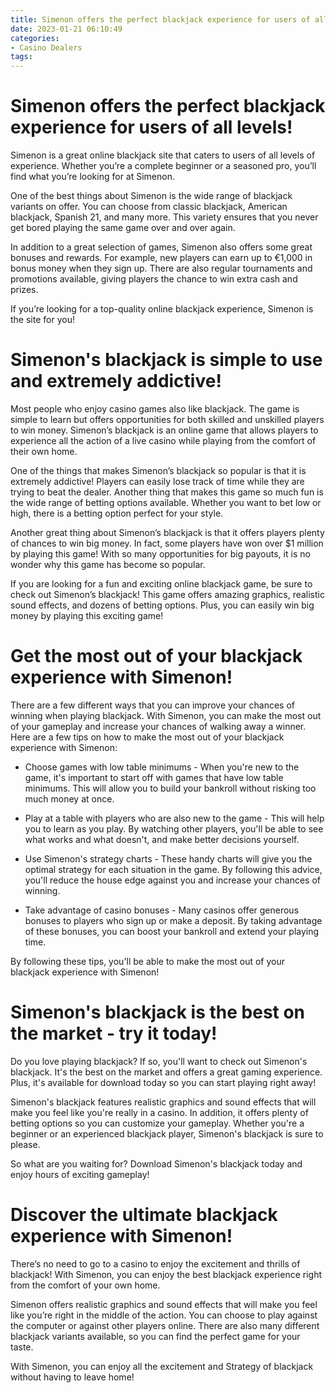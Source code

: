 ```yaml
---
title: Simenon offers the perfect blackjack experience for users of all levels!
date: 2023-01-21 06:10:49
categories:
- Casino Dealers
tags:
---
```



#  Simenon offers the perfect blackjack experience for users of all levels!

Simenon is a great online blackjack site that caters to users of all levels of experience. Whether you’re a complete beginner or a seasoned pro, you’ll find what you’re looking for at Simenon.

One of the best things about Simenon is the wide range of blackjack variants on offer. You can choose from classic blackjack, American blackjack, Spanish 21, and many more. This variety ensures that you never get bored playing the same game over and over again.

In addition to a great selection of games, Simenon also offers some great bonuses and rewards. For example, new players can earn up to €1,000 in bonus money when they sign up. There are also regular tournaments and promotions available, giving players the chance to win extra cash and prizes.

If you’re looking for a top-quality online blackjack experience, Simenon is the site for you!

#  Simenon's blackjack is simple to use and extremely addictive!

Most people who enjoy casino games also like blackjack. The game is simple to learn but offers opportunities for both skilled and unskilled players to win money. Simenon’s blackjack is an online game that allows players to experience all the action of a live casino while playing from the comfort of their own home.

One of the things that makes Simenon’s blackjack so popular is that it is extremely addictive! Players can easily lose track of time while they are trying to beat the dealer. Another thing that makes this game so much fun is the wide range of betting options available. Whether you want to bet low or high, there is a betting option perfect for your style.

Another great thing about Simenon’s blackjack is that it offers players plenty of chances to win big money. In fact, some players have won over $1 million by playing this game! With so many opportunities for big payouts, it is no wonder why this game has become so popular.

If you are looking for a fun and exciting online blackjack game, be sure to check out Simenon’s blackjack! This game offers amazing graphics, realistic sound effects, and dozens of betting options. Plus, you can easily win big money by playing this exciting game!

#  Get the most out of your blackjack experience with Simenon!

There are a few different ways that you can improve your chances of winning when playing blackjack. With Simenon, you can make the most out of your gameplay and increase your chances of walking away a winner. Here are a few tips on how to make the most out of your blackjack experience with Simenon:

- Choose games with low table minimums - When you're new to the game, it's important to start off with games that have low table minimums. This will allow you to build your bankroll without risking too much money at once.

- Play at a table with players who are also new to the game - This will help you to learn as you play. By watching other players, you'll be able to see what works and what doesn't, and make better decisions yourself.

- Use Simenon's strategy charts - These handy charts will give you the optimal strategy for each situation in the game. By following this advice, you'll reduce the house edge against you and increase your chances of winning.

- Take advantage of casino bonuses - Many casinos offer generous bonuses to players who sign up or make a deposit. By taking advantage of these bonuses, you can boost your bankroll and extend your playing time.

By following these tips, you'll be able to make the most out of your blackjack experience with Simenon!

#  Simenon's blackjack is the best on the market - try it today!

Do you love playing blackjack? If so, you'll want to check out Simenon's blackjack. It's the best on the market and offers a great gaming experience. Plus, it's available for download today so you can start playing right away!

Simenon's blackjack features realistic graphics and sound effects that will make you feel like you're really in a casino. In addition, it offers plenty of betting options so you can customize your gameplay. Whether you're a beginner or an experienced blackjack player, Simenon's blackjack is sure to please.

So what are you waiting for? Download Simenon's blackjack today and enjoy hours of exciting gameplay!

#  Discover the ultimate blackjack experience with Simenon!

There’s no need to go to a casino to enjoy the excitement and thrills of blackjack! With Simenon, you can enjoy the best blackjack experience right from the comfort of your own home.

Simenon offers realistic graphics and sound effects that will make you feel like you’re right in the middle of the action. You can choose to play against the computer or against other players online. There are also many different blackjack variants available, so you can find the perfect game for your taste.

With Simenon, you can enjoy all the excitement and Strategy of blackjack without having to leave home!